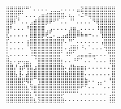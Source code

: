 
⣿⣿⣿⣿⡟⠛⠁⠄⠄⠄⠄⢀⣀⣀⠄⠄⠄⠄⣤⣽⣿⣿⣿⣿⣿⣿⣿⣿  
⣿⣿⣿⡋⠁⠄⠄⠄⣠⣶⣾⣿⣿⣿⣿⠄⢦⡄⠐⠬⠛⢿⣿⣿⣿⣿⣿⣿  
⣿⡿⠇⠁⠄⠄⣠⣾⣿⣿⡿⠟⠋⠁⠄⠄⠈⠁⠄⠄⠄⠄⠙⢿⣿⣿⣿⣿  
⣿⠃⠄⠄⠄⠘⣿⣿⣿⣿⢀⣠⠄⠄⠄⠄⣰⣶⣀⠄⠄⠄⠄⠸⣿⣿⣿⣿  
⣏⠄⠄⠄⠄⠄⣿⣿⣿⡿⢟⣁⠄⣀⣠⣴⣿⣿⠿⠷⠶⠒⠄⠄⢹⣿⣿⣿  
⡏⠄⠄⠄⠄⢰⣿⣿⣿⣿⣿⣿⣿⣿⡟⠄⠛⠁⠄⠄⠄⠄⠄⠄⢠⣿⣿⣿  
⡇⠄⠄⠄⠄⠈⢿⣿⣿⣿⣿⣿⣿⣿⡇⠄⣼⣿⠇⠘⠄⠁⠄⠄⠄⢻⣿⣿   
⣇⠄⠄⠄⠄⠄⠸⢿⣿⣿⣿⣿⣿⣿⠁⠸⠟⠁⣠⣤⣤⣶⣤⠄⠄⠄⢻⣿  
⣿⡄⠄⡤⢤⣤⡀⠈⣿⣿⣿⣿⣿⣿⡆⠄⠄⠘⠋⠁⠄⠄⠈⠄⠄⠄⢸⣿   
⣿⣿⡜⢰⡾⢻⣧⣰⣿⣿⣿⣿⣿⣿⣷⠄⣼⣷⣶⣶⡆⠄⠄⠄⠄⠄⠄⣿  
⣿⣿⣧⢸⠄⣼⣿⣿⣿⣿⣿⣿⣿⣿⣿⣷⣿⣿⣿⣿⠄⠄⠄⠄⠄⠄⠄⣿  
⣿⣿⣿⣿⡿⢿⡟⠉⢻⣿⣿⣿⣿⣿⣿⣿⣿⣿⣿⣿⣷⠄⠄⢀⡀⠄⠘⣿  
⣿⣿⣿⣿⣿⣆⢻⣶⣿⣿⣿⣿⣿⣿⣿⣿⣿⣿⡿⠟⠋⠄⠄⠈⠁⠄⠄⣿  
⣿⣿⣿⣿⣿⣿⡆⢻⣿⣿⣿⣿⣿⣿⡿⠛⠛⠛⠃⠄⠄⠄⠄⠄⠄⠄⢀⣿  
⣿⣿⣿⣿⣿⣿⣿⣆⣻⣿⣿⣿⣿⣿⣷⠄⠄⠄⠄⠄⠄⠄⠄⠄⠄⠄⢸⣿  
<!--
**burn2705/burn2705** is a ✨ _special_ ✨ repository because its `README.md` (this file) appears on your GitHub profile.

Here are some ideas to get you started:

- 🔭 I’m currently working on ...
- 🌱 I’m currently learning ...
- 👯 I’m looking to collaborate on ...
- 🤔 I’m looking for help with ...
- 💬 Ask me about ...
- 📫 How to reach me: ...
- 😄 Pronouns: ...
- ⚡ Fun fact: ...
-->
